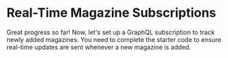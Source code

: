 # Real-Time Magazine Subscriptions

Great progress so far! Now, let's set up a GraphQL subscription to track newly added magazines. You need to complete the starter code to ensure real-time updates are sent whenever a new magazine is added.
